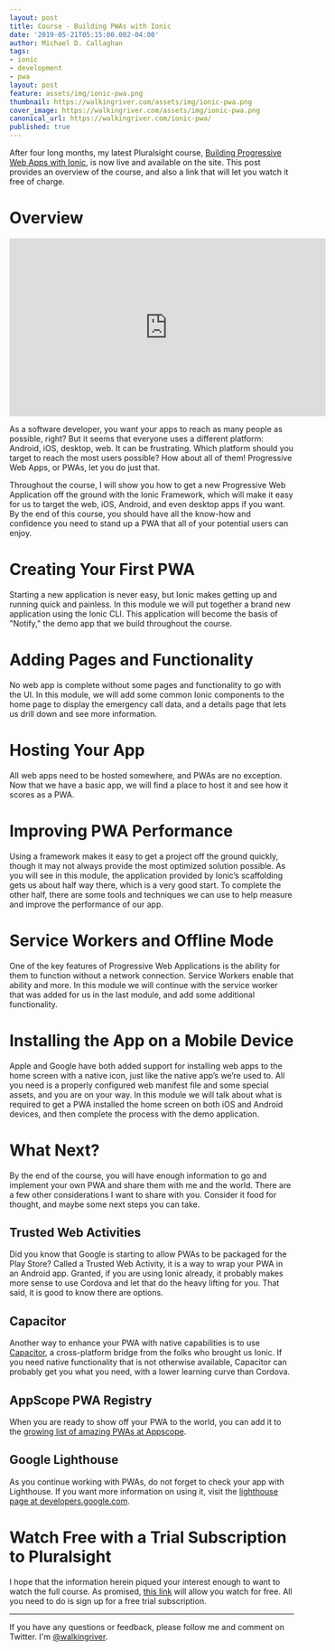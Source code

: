 ```yaml
---
layout: post
title: Course - Building PWAs with Ionic
date: '2019-05-21T05:15:00.002-04:00'
author: Michael D. Callaghan
tags: 
- ionic 
- development
- pwa
layout: post
feature: assets/img/ionic-pwa.png
thumbnail: https://walkingriver.com/assets/img/ionic-pwa.png
cover_image: https://walkingriver.com/assets/img/ionic-pwa.png
canonical_url: https://walkingriver.com/ionic-pwa/
published: true
---
```


After four long months, my latest Pluralsight course, [Building Progressive Web Apps with Ionic][1], is now live and available on the site. This post provides an overview of the course, and also a  link that will let you watch it free of charge.

<!--more-->

# Overview

<iframe width="560" height="315" src="https://www.youtube.com/embed/nGE2mAC7gk0" frameborder="0" allow="accelerometer; autoplay; encrypted-media; gyroscope; picture-in-picture" allowfullscreen></iframe>

As a software developer, you want your apps to reach as many people as possible, right? But it seems that everyone uses a different platform: Android, iOS, desktop, web. It can be frustrating. Which platform should you target to reach the most users possible? How about all of them! Progressive Web Apps, or PWAs, let you do just that.

Throughout the course, I will show you how to get a new Progressive Web Application off the ground with the Ionic Framework, which will make it easy for us to target the web, iOS, Android, and even desktop apps if you want. By the end of this course, you should have all the know-how and confidence you need to stand up a PWA that all of your potential users can enjoy.

# Creating Your First PWA

Starting a new application is never easy, but Ionic makes getting up and running quick and painless. In this module we will put together a brand new application using the Ionic CLI. This application will become the basis of "Notify," the demo app that we build throughout the course.

# Adding Pages and Functionality

No web app is complete without some pages and functionality to go with the UI. In this module, we will add some common Ionic components to the home page to display the emergency call data, and a details page that lets us drill down and see more information.

# Hosting Your App

All web apps need to be hosted somewhere, and PWAs are no exception. Now that we have a basic app, we will find a place to host it and see how it scores as a PWA.

# Improving PWA Performance

Using a framework makes it easy to get a project off the ground quickly, though it may not always provide the most optimized solution possible. As you will see in this module, the application provided by Ionic’s scaffolding gets us about half way there, which is a very good start. To complete the other half, there are some tools and techniques we can use to help measure and improve the performance of our app. 

# Service Workers and Offline Mode

One of the key features of Progressive Web Applications is the ability for them to function without a network connection. Service Workers enable that ability and more. In this module we will continue with the service worker that was added for us in the last module, and add some additional functionality.

# Installing the App on a Mobile Device

Apple and Google have both added support for installing web apps to the home screen with a native icon, just like the native app’s we’re used to. All you need is a properly configured web manifest file and some special assets, and you are on your way. In this module we will talk about what is required to get a PWA installed the home screen on both iOS and Android devices, and then complete the process with the demo application.

# What Next? 

By the end of the course, you will have enough information to go and implement your own PWA and share them with me and the world. There are a few other considerations I want to share with you. Consider it food for thought, and maybe some next steps you can take.

## Trusted Web Activities

Did you know that Google is starting to allow PWAs to be packaged for the Play Store? Called a Trusted Web Activity, it is a way to wrap your PWA in an Android app. Granted, if you are using Ionic already, it probably makes more sense to use Cordova and let that do the heavy lifting for you. That said, it is good to know there are options.

## Capacitor 

Another way to enhance your PWA with native capabilities is to use [Capacitor](https://capacitor.ionicframework.com/), a cross-platform bridge from the folks who brought us Ionic. If you need native functionality that is not otherwise available, Capacitor can probably get you what you need, with a lower learning curve than Cordova.

## AppScope PWA Registry

When you are ready to show off your PWA to the world, you can add it to the [growing list of amazing PWAs at Appscope](https://appsco.pe/). 

## Google Lighthouse

As you continue working with PWAs, do not forget to check your app with Lighthouse. If you want more information on using it, visit the [lighthouse page at developers.google.com](https://developers.google.com/web/tools/lighthouse/).


# Watch Free with a Trial Subscription to Pluralsight

I hope that the information herein piqued your interest enough to want to watch the full course. As promised, [this link][1] will allow you watch for free. All you need to do is sign up for a free trial subscription. 

---

If you have any questions or feedback, please follow me and comment on Twitter. I'm [@walkingriver](https://twitter.com/walkingriver).

[1]: https://pluralsight.pxf.io/c/1252739/503634/7490?u=https%3A%2F%2Fapp.pluralsight.com%2Flibrary%2Fcourses%2Fprogressive-web-apps-ionic

